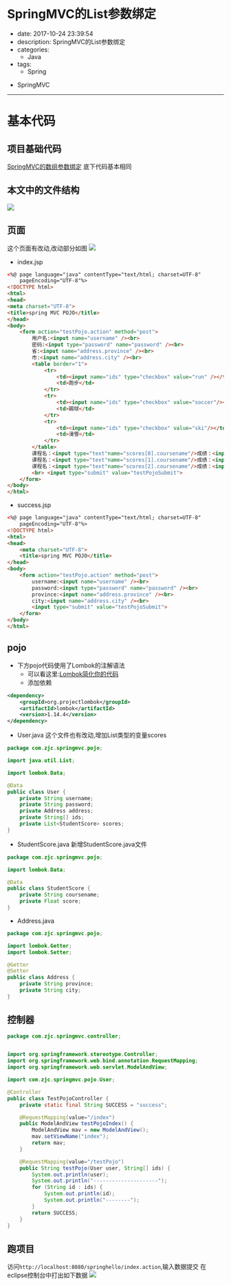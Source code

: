 #   SpringMVC的List参数绑定
+ date: 2017-10-24 23:39:54
+ description: SpringMVC的List参数绑定
+ categories:
  - Java
+ tags:
  - Spring
- SpringMVC
---
#  基本代码
##  项目基础代码
[SpringMVC的数组参数绑定](/2017/10/24/SpringMVC的数组参数绑定/)
底下代码基本相同

##  本文中的文件结构

![](../images/springmvc/20191024003.png)

##  页面
这个页面有改动,改动部分如图
![](../images/springmvc/20191024001.png)
+   index.jsp
```html
<%@ page language="java" contentType="text/html; charset=UTF-8"
	pageEncoding="UTF-8"%>
<!DOCTYPE html>
<html>
<head>
<meta charset="UTF-8">
<title>spring MVC POJO</title>
</head>
<body>
	<form action="testPojo.action" method="post">
		用户名:<input name="username" /><br>
		密码:<input type="password" name="password" /><br>
		省:<input name="address.province" /><br>
		市:<input name="address.city" /><br>
		<table border="1">
			<tr>
				<td><input name="ids" type="checkbox" value="run" /></td>
				<td>跑步</td>
			</tr>
			<tr>
				<td><input name="ids" type="checkbox" value="soccer"/></td>
				<td>踢球</td>
			</tr>
			<tr>
				<td><input name="ids" type="checkbox" value="ski"/></td>
				<td>滑雪</td>
			</tr>
		</table>
		课程名：<input type="text"name="scores[0].coursename"/>成绩：<input type="text"name="scores[0].score"/><br/>
		课程名：<input type="text"name="scores[1].coursename"/>成绩：<input type="text"name="scores[1].score"/><br/>
		课程名：<input type="text"name="scores[2].coursename"/>成绩：<input type="text"name="scores[2].score"/><br/>
		<br> <input type="submit" value="testPojoSubmit">
	</form>
</body>
</html>
```

+   success.jsp
```html
<%@ page language="java" contentType="text/html; charset=UTF-8"
	pageEncoding="UTF-8"%>
<!DOCTYPE html>
<html>
<head>
	<meta charset="UTF-8">
	<title>spring MVC POJO</title>
</head>
<body>
	<form action="testPojo.action" method="post">
		username:<input name="username" /><br>
		password:<input	type="password" name="password" /><br>
		province:<input	name="address.province" /><br>
		city:<input name="address.city" /><br>
		<input type="submit" value="testPojoSubmit">
	</form>
</body>
</html>
```
##  pojo
+   下方pojo代码使用了Lombok的注解语法
    -   可以看这里:[Lombok简化你的代码](/2017/10/23/Lombok简化你的代码/)
    -   添加依赖
```xml
<dependency>
    <groupId>org.projectlombok</groupId>
    <artifactId>lombok</artifactId>
    <version>1.14.4</version>
</dependency>
```

+	User.java
这个文件也有改动,增加List类型的变量scores
```java
package com.zjc.springmvc.pojo;

import java.util.List;

import lombok.Data;

@Data
public class User {
	private String username;
	private String password;
	private Address address;
	private String[] ids;
	private List<StudentScore> scores;
}
```

+	StudentScore.java
新增StudentScore.java文件
```java
package com.zjc.springmvc.pojo;

import lombok.Data;

@Data
public class StudentScore {
	private String coursename;
    private Float score;
}
```

+ Address.java
```java
package com.zjc.springmvc.pojo;

import lombok.Getter;
import lombok.Setter;

@Getter
@Setter
public class Address {
	private String province;
	private String city;
}

```

##  控制器
```java
package com.zjc.springmvc.controller;


import org.springframework.stereotype.Controller;
import org.springframework.web.bind.annotation.RequestMapping;
import org.springframework.web.servlet.ModelAndView;

import com.zjc.springmvc.pojo.User;

@Controller
public class TestPojoController {
	private static final String SUCCESS = "success";

	@RequestMapping(value="/index")
	public ModelAndView testPojoIndex() {
		ModelAndView mav = new ModelAndView();
		mav.setViewName("index");
		return mav;
	}

	@RequestMapping(value="/testPojo")
	public String testPojo(User user, String[] ids) {
		System.out.println(user);
		System.out.println("---------------------");
		for (String id : ids) {
			System.out.println(id);
			System.out.println("--------");
		}
		return SUCCESS;
	}
}

```

##   跑项目
访问`http://localhost:8080/springhello/index.action`,输入数据提交
在eclipse控制台中打出如下数据
![](../images/springmvc/20191024002.png)
